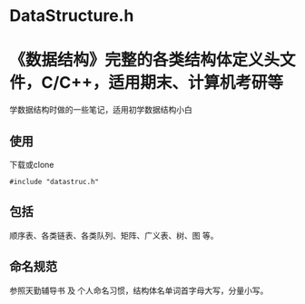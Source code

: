# DataStructure.h
# 《数据结构》完整的各类结构体定义头文件，C/C++，适用期末、计算机考研等

学数据结构时做的一些笔记，适用初学数据结构小白

## 使用
下载或clone

`#include "datastruc.h"`

## 包括
顺序表、各类链表、各类队列、矩阵、广义表、树、图 等。

## 命名规范

参照天勤辅导书 及 个人命名习惯，结构体名单词首字母大写，分量小写。


